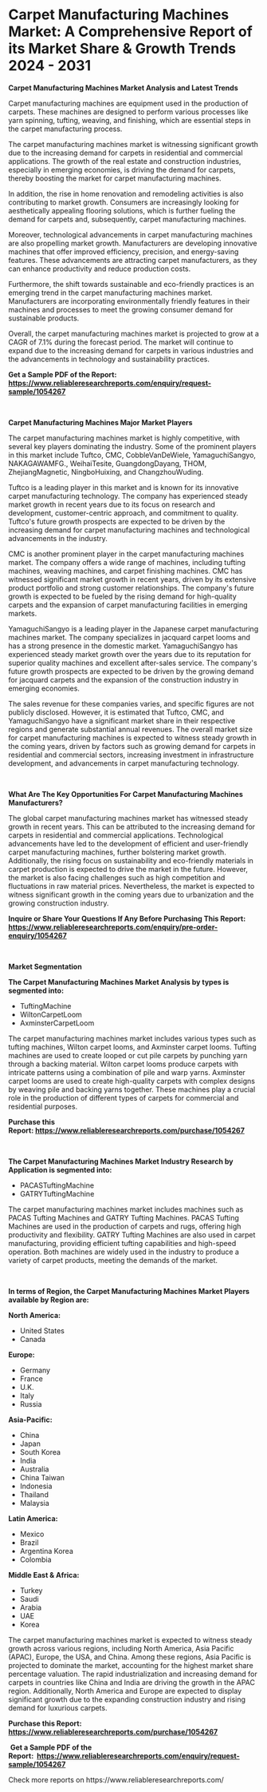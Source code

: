 <p><h1>Carpet Manufacturing Machines Market: A Comprehensive Report of its Market Share & Growth Trends 2024 - 2031</h1></p><p><strong>Carpet Manufacturing Machines Market Analysis and Latest Trends</strong></p>
<p><p>Carpet manufacturing machines are equipment used in the production of carpets. These machines are designed to perform various processes like yarn spinning, tufting, weaving, and finishing, which are essential steps in the carpet manufacturing process.</p><p>The carpet manufacturing machines market is witnessing significant growth due to the increasing demand for carpets in residential and commercial applications. The growth of the real estate and construction industries, especially in emerging economies, is driving the demand for carpets, thereby boosting the market for carpet manufacturing machines.</p><p>In addition, the rise in home renovation and remodeling activities is also contributing to market growth. Consumers are increasingly looking for aesthetically appealing flooring solutions, which is further fueling the demand for carpets and, subsequently, carpet manufacturing machines.</p><p>Moreover, technological advancements in carpet manufacturing machines are also propelling market growth. Manufacturers are developing innovative machines that offer improved efficiency, precision, and energy-saving features. These advancements are attracting carpet manufacturers, as they can enhance productivity and reduce production costs.</p><p>Furthermore, the shift towards sustainable and eco-friendly practices is an emerging trend in the carpet manufacturing machines market. Manufacturers are incorporating environmentally friendly features in their machines and processes to meet the growing consumer demand for sustainable products.</p><p>Overall, the carpet manufacturing machines market is projected to grow at a CAGR of 7.1% during the forecast period. The market will continue to expand due to the increasing demand for carpets in various industries and the advancements in technology and sustainability practices.</p></p>
<p><strong>Get a Sample PDF of the Report:&nbsp; <a href="https://www.reliableresearchreports.com/enquiry/request-sample/1054267">https://www.reliableresearchreports.com/enquiry/request-sample/1054267</a></strong></p>
<p>&nbsp;</p>
<p><strong>Carpet Manufacturing Machines Major Market Players</strong></p>
<p><p>The carpet manufacturing machines market is highly competitive, with several key players dominating the industry. Some of the prominent players in this market include Tuftco, CMC, CobbleVanDeWiele, YamaguchiSangyo, NAKAGAWAMFG., WeihaiTesite, GuangdongDayang, THOM, ZhejiangMagnetic, NingboHuixing, and ChangzhouWuding. </p><p>Tuftco is a leading player in this market and is known for its innovative carpet manufacturing technology. The company has experienced steady market growth in recent years due to its focus on research and development, customer-centric approach, and commitment to quality. Tuftco's future growth prospects are expected to be driven by the increasing demand for carpet manufacturing machines and technological advancements in the industry. </p><p>CMC is another prominent player in the carpet manufacturing machines market. The company offers a wide range of machines, including tufting machines, weaving machines, and carpet finishing machines. CMC has witnessed significant market growth in recent years, driven by its extensive product portfolio and strong customer relationships. The company's future growth is expected to be fueled by the rising demand for high-quality carpets and the expansion of carpet manufacturing facilities in emerging markets. </p><p>YamaguchiSangyo is a leading player in the Japanese carpet manufacturing machines market. The company specializes in jacquard carpet looms and has a strong presence in the domestic market. YamaguchiSangyo has experienced steady market growth over the years due to its reputation for superior quality machines and excellent after-sales service. The company's future growth prospects are expected to be driven by the growing demand for jacquard carpets and the expansion of the construction industry in emerging economies. </p><p>The sales revenue for these companies varies, and specific figures are not publicly disclosed. However, it is estimated that Tuftco, CMC, and YamaguchiSangyo have a significant market share in their respective regions and generate substantial annual revenues. The overall market size for carpet manufacturing machines is expected to witness steady growth in the coming years, driven by factors such as growing demand for carpets in residential and commercial sectors, increasing investment in infrastructure development, and advancements in carpet manufacturing technology.</p></p>
<p>&nbsp;</p>
<p><strong>What Are The Key Opportunities For Carpet Manufacturing Machines Manufacturers?</strong></p>
<p><p>The global carpet manufacturing machines market has witnessed steady growth in recent years. This can be attributed to the increasing demand for carpets in residential and commercial applications. Technological advancements have led to the development of efficient and user-friendly carpet manufacturing machines, further bolstering market growth. Additionally, the rising focus on sustainability and eco-friendly materials in carpet production is expected to drive the market in the future. However, the market is also facing challenges such as high competition and fluctuations in raw material prices. Nevertheless, the market is expected to witness significant growth in the coming years due to urbanization and the growing construction industry.</p></p>
<p><strong>Inquire or Share Your Questions If Any Before Purchasing This Report: <a href="https://www.reliableresearchreports.com/enquiry/pre-order-enquiry/1054267">https://www.reliableresearchreports.com/enquiry/pre-order-enquiry/1054267</a></strong></p>
<p>&nbsp;</p>
<p><strong>Market Segmentation</strong></p>
<p><strong>The Carpet Manufacturing Machines Market Analysis by types is segmented into:</strong></p>
<p><ul><li>TuftingMachine</li><li>WiltonCarpetLoom</li><li>AxminsterCarpetLoom</li></ul></p>
<p><p>The carpet manufacturing machines market includes various types such as tufting machines, Wilton carpet looms, and Axminster carpet looms. Tufting machines are used to create looped or cut pile carpets by punching yarn through a backing material. Wilton carpet looms produce carpets with intricate patterns using a combination of pile and warp yarns. Axminster carpet looms are used to create high-quality carpets with complex designs by weaving pile and backing yarns together. These machines play a crucial role in the production of different types of carpets for commercial and residential purposes.</p></p>
<p><strong>Purchase this Report:&nbsp;<a href="https://www.reliableresearchreports.com/purchase/1054267">https://www.reliableresearchreports.com/purchase/1054267</a></strong></p>
<p>&nbsp;</p>
<p><strong>The Carpet Manufacturing Machines Market Industry Research by Application is segmented into:</strong></p>
<p><ul><li>PACASTuftingMachine</li><li>GATRYTuftingMachine</li></ul></p>
<p><p>The carpet manufacturing machines market includes machines such as PACAS Tufting Machines and GATRY Tufting Machines. PACAS Tufting Machines are used in the production of carpets and rugs, offering high productivity and flexibility. GATRY Tufting Machines are also used in carpet manufacturing, providing efficient tufting capabilities and high-speed operation. Both machines are widely used in the industry to produce a variety of carpet products, meeting the demands of the market.</p></p>
<p>&nbsp;</p>
<p><strong>In terms of Region, the Carpet Manufacturing Machines Market Players available by Region are:</strong></p>
<p>
    <p> <strong> North America: </strong>
        <ul>
            <li>United States</li>
            <li>Canada</li>
        </ul>
        </p> 
    <p> <strong> Europe: </strong>
        <ul>
            <li>Germany</li>
            <li>France</li>
            <li>U.K.</li>
            <li>Italy</li>
            <li>Russia</li>
        </ul>
        </p> 
    <p> <strong> Asia-Pacific: </strong>
        <ul>
            <li>China</li>
            <li>Japan</li>
            <li>South Korea</li>
            <li>India</li>
            <li>Australia</li>
            <li>China Taiwan</li>
            <li>Indonesia</li>
            <li>Thailand</li>
            <li>Malaysia</li>
        </ul>
        </p> 
    <p> <strong> Latin America: </strong>
        <ul>
            <li>Mexico</li>
            <li>Brazil</li>
            <li>Argentina Korea</li>
            <li>Colombia</li>
        </ul>
        </p> 
    <p> <strong> Middle East & Africa: </strong>
        <ul>
            <li>Turkey</li>
            <li>Saudi</li>
            <li>Arabia</li>
            <li>UAE</li>
            <li>Korea</li>
        </ul>
    </p>
    </p>
<p><p>The carpet manufacturing machines market is expected to witness steady growth across various regions, including North America, Asia Pacific (APAC), Europe, the USA, and China. Among these regions, Asia Pacific is projected to dominate the market, accounting for the highest market share percentage valuation. The rapid industrialization and increasing demand for carpets in countries like China and India are driving the growth in the APAC region. Additionally, North America and Europe are expected to display significant growth due to the expanding construction industry and rising demand for luxurious carpets.</p></p>
<p><strong>Purchase this Report: <a href="https://www.reliableresearchreports.com/purchase/1054267">https://www.reliableresearchreports.com/purchase/1054267</a></strong></p>
<p>&nbsp;<strong>Get a Sample PDF of the Report:&nbsp;&nbsp;<a href="https://www.reliableresearchreports.com/enquiry/request-sample/1054267">https://www.reliableresearchreports.com/enquiry/request-sample/1054267</a></strong></p>
<p><strong></strong></p>
<p>Check more reports on https://www.reliableresearchreports.com/</p>